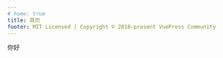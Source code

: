 ```yaml
---
# home: true
title: 首页
footer: MIT Licensed | Copyright © 2018-present VuePress Community
---
```



你好



